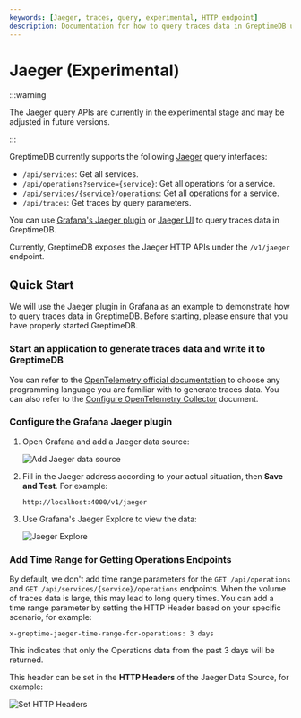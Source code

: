 ```yaml
---
keywords: [Jaeger, traces, query, experimental, HTTP endpoint]
description: Documentation for how to query traces data in GreptimeDB using Jaeger.
---
```


# Jaeger (Experimental)

:::warning

The Jaeger query APIs are currently in the experimental stage and may be adjusted in future versions.

:::

GreptimeDB currently supports the following [Jaeger](https://www.jaegertracing.io/) query interfaces:

- `/api/services`: Get all services.
- `/api/operations?service={service}`: Get all operations for a service.
- `/api/services/{service}/operations`: Get all operations for a service.
- `/api/traces`: Get traces by query parameters.

You can use [Grafana's Jaeger plugin](https://grafana.com/docs/grafana/latest/datasources/jaeger/) or [Jaeger UI](https://github.com/jaegertracing/jaeger-ui) to query traces data in GreptimeDB.

Currently, GreptimeDB exposes the Jaeger HTTP APIs under the `/v1/jaeger` endpoint.

## Quick Start

We will use the Jaeger plugin in Grafana as an example to demonstrate how to query traces data in GreptimeDB. Before starting, please ensure that you have properly started GreptimeDB.

### Start an application to generate traces data and write it to GreptimeDB

You can refer to the [OpenTelemetry official documentation](https://opentelemetry.io/docs/languages/) to choose any programming language you are familiar with to generate traces data. You can also refer to the [Configure OpenTelemetry Collector](/user-guide/traces/read-write.md#opentelemetry-collector) document.

### Configure the Grafana Jaeger plugin

1. Open Grafana and add a Jaeger data source:

   ![Add Jaeger data source](/add-jaeger-data-source.jpg)

2. Fill in the Jaeger address according to your actual situation, then **Save and Test**. For example:

   ```
   http://localhost:4000/v1/jaeger
   ```

3. Use Grafana's Jaeger Explore to view the data:

   ![Jaeger Explore](/jaeger-explore.png)

### Add Time Range for Getting Operations Endpoints

By default, we don't add time range parameters for the `GET /api/operations` and `GET /api/services/{service}/operations` endpoints. When the volume of traces data is large, this may lead to long query times. You can add a time range parameter by setting the HTTP Header based on your specific scenario, for example:

```
x-greptime-jaeger-time-range-for-operations: 3 days
```

This indicates that only the Operations data from the past 3 days will be returned.

This header can be set in the **HTTP Headers** of the Jaeger Data Source, for example:

![Set HTTP Headers](/jaeger-http-header-for-time-range.jpg)

